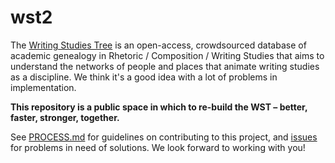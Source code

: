 # wst2
The [Writing Studies Tree](http://writingstudiestree.org) is an open-access, crowdsourced database of academic genealogy in Rhetoric / Composition / Writing Studies that aims to understand the networks of people and places that animate writing studies as a discipline. We think it's a good idea with a lot of problems in implementation. 

**This repository is a public space in which to re-build the WST – better, faster, stronger, together.**

See [PROCESS.md](PROCESS.md) for guidelines on contributing to this project, and [issues](https://github.com/writingstudiestree/wst2/issues) for problems in need of solutions. We look forward to working with you!
